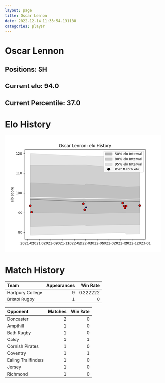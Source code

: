 ```yaml
---  
layout: page  
title: Oscar Lennon  
date: 2022-12-14 11:33:54.131188  
categories: player  
---
```

# Oscar Lennon

## Positions: SH

## Current elo: 94.0

## Current Percentile: 37.0

# Elo History


![elo history](history_OscarLennon.png)
# Match History


| Team             |   Appearances |   Win Rate |
|:-----------------|--------------:|-----------:|
| Hartpury College |             9 |   0.222222 |
| Bristol Rugby    |             1 |   0        |

| Opponent            |   Matches |   Win Rate |
|:--------------------|----------:|-----------:|
| Doncaster           |         2 |          0 |
| Ampthill            |         1 |          0 |
| Bath Rugby          |         1 |          0 |
| Caldy               |         1 |          1 |
| Cornish Pirates     |         1 |          0 |
| Coventry            |         1 |          1 |
| Ealing Trailfinders |         1 |          0 |
| Jersey              |         1 |          0 |
| Richmond            |         1 |          0 |